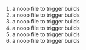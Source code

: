 1. a noop file to trigger builds
2. a noop file to trigger builds
3. a noop file to trigger builds
4. a noop file to trigger builds
5. a noop file to trigger builds
6. a noop file to trigger builds
